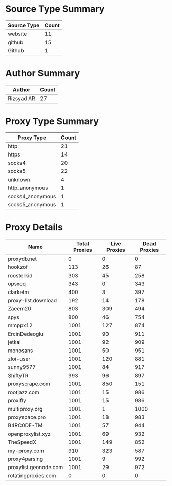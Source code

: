 # Source Type Summary

| Source Type | Count |
|-------------|-------|
| website | 11 |
| github | 15 |
| Github | 1 |


# Author Summary

| Author | Count |
|--------|-------|
| Rizsyad AR | 27 |


# Proxy Type Summary

| Proxy Type | Count |
|------------|-------|
| http | 21 |
| https | 14 |
| socks4 | 20 |
| socks5 | 22 |
| unknown | 4 |
| http_anonymous | 1 |
| socks4_anonymous | 1 |
| socks5_anonymous | 1 |


# Proxy Details

| Name | Total Proxies | Live Proxies | Dead Proxies |
|------|---------------|--------------|---------------|
| proxydb.net | 0 | 0 | 0 |
| hookzof | 113 | 26 | 87 |
| roosterkid | 303 | 45 | 258 |
| opsxcq | 343 | 0 | 343 |
| clarketm | 400 | 3 | 397 |
| proxy-list.download | 192 | 14 | 178 |
| Zaeem20 | 803 | 309 | 494 |
| spys | 800 | 46 | 754 |
| mmppx12 | 1001 | 127 | 874 |
| ErcinDedeoglu | 1001 | 90 | 911 |
| jetkai | 1001 | 92 | 909 |
| monosans | 1001 | 50 | 951 |
| zloi-user | 1001 | 120 | 881 |
| sunny9577 | 1001 | 84 | 917 |
| ShiftyTR | 993 | 96 | 897 |
| proxyscrape.com | 1001 | 850 | 151 |
| rootjazz.com | 1001 | 15 | 986 |
| proxifly | 1001 | 15 | 986 |
| multiproxy.org | 1001 | 1 | 1000 |
| proxyspace.pro | 1001 | 18 | 983 |
| B4RC0DE-TM | 1001 | 57 | 944 |
| openproxylist.xyz | 1001 | 69 | 932 |
| TheSpeedX | 1001 | 149 | 852 |
| my-proxy.com | 910 | 323 | 587 |
| proxy4parsing | 1001 | 9 | 992 |
| proxylist.geonode.com | 1001 | 29 | 972 |
| rotatingproxies.com | 0 | 0 | 0 |

